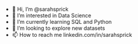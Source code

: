 - 👋 Hi, I’m @sarahsprick
- 👀 I’m interested in Data Science
- 🌱 I’m currently learning SQL and Python
- 💞️ I’m looking to explore new datasets
- 📫 How to reach me linkedin.com/in/sarahsprick

<!---
sarahsprick/sarahsprick is a ✨ special ✨ repository because its `README.md` (this file) appears on your GitHub profile.
You can click the Preview link to take a look at your changes.
--->
